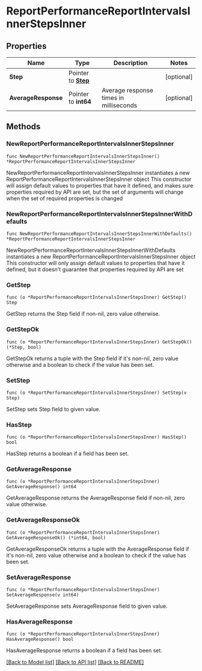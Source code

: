 # ReportPerformanceReportIntervalsInnerStepsInner

## Properties

Name | Type | Description | Notes
------------ | ------------- | ------------- | -------------
**Step** | Pointer to [**Step**](Step.md) |  | [optional] 
**AverageResponse** | Pointer to **int64** | Average response times in milliseconds | [optional] 

## Methods

### NewReportPerformanceReportIntervalsInnerStepsInner

`func NewReportPerformanceReportIntervalsInnerStepsInner() *ReportPerformanceReportIntervalsInnerStepsInner`

NewReportPerformanceReportIntervalsInnerStepsInner instantiates a new ReportPerformanceReportIntervalsInnerStepsInner object
This constructor will assign default values to properties that have it defined,
and makes sure properties required by API are set, but the set of arguments
will change when the set of required properties is changed

### NewReportPerformanceReportIntervalsInnerStepsInnerWithDefaults

`func NewReportPerformanceReportIntervalsInnerStepsInnerWithDefaults() *ReportPerformanceReportIntervalsInnerStepsInner`

NewReportPerformanceReportIntervalsInnerStepsInnerWithDefaults instantiates a new ReportPerformanceReportIntervalsInnerStepsInner object
This constructor will only assign default values to properties that have it defined,
but it doesn't guarantee that properties required by API are set

### GetStep

`func (o *ReportPerformanceReportIntervalsInnerStepsInner) GetStep() Step`

GetStep returns the Step field if non-nil, zero value otherwise.

### GetStepOk

`func (o *ReportPerformanceReportIntervalsInnerStepsInner) GetStepOk() (*Step, bool)`

GetStepOk returns a tuple with the Step field if it's non-nil, zero value otherwise
and a boolean to check if the value has been set.

### SetStep

`func (o *ReportPerformanceReportIntervalsInnerStepsInner) SetStep(v Step)`

SetStep sets Step field to given value.

### HasStep

`func (o *ReportPerformanceReportIntervalsInnerStepsInner) HasStep() bool`

HasStep returns a boolean if a field has been set.

### GetAverageResponse

`func (o *ReportPerformanceReportIntervalsInnerStepsInner) GetAverageResponse() int64`

GetAverageResponse returns the AverageResponse field if non-nil, zero value otherwise.

### GetAverageResponseOk

`func (o *ReportPerformanceReportIntervalsInnerStepsInner) GetAverageResponseOk() (*int64, bool)`

GetAverageResponseOk returns a tuple with the AverageResponse field if it's non-nil, zero value otherwise
and a boolean to check if the value has been set.

### SetAverageResponse

`func (o *ReportPerformanceReportIntervalsInnerStepsInner) SetAverageResponse(v int64)`

SetAverageResponse sets AverageResponse field to given value.

### HasAverageResponse

`func (o *ReportPerformanceReportIntervalsInnerStepsInner) HasAverageResponse() bool`

HasAverageResponse returns a boolean if a field has been set.


[[Back to Model list]](../README.md#documentation-for-models) [[Back to API list]](../README.md#documentation-for-api-endpoints) [[Back to README]](../README.md)


